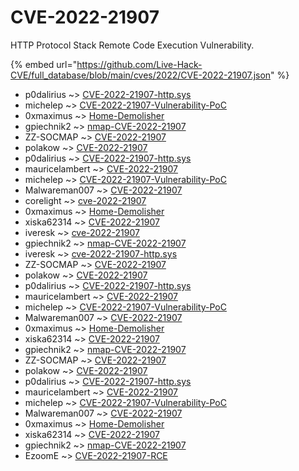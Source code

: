 # CVE-2022-21907

HTTP Protocol Stack Remote Code Execution Vulnerability.

{% embed url="https://github.com/Live-Hack-CVE/full_database/blob/main/cves/2022/CVE-2022-21907.json" %}


* p0dalirius ~> [CVE-2022-21907-http.sys](https://www.alice-snow.ru/2022/database/cve-2022-21907/cve-2022-21907-http.sys-p0dalirius)
* michelep ~> [CVE-2022-21907-Vulnerability-PoC](https://www.alice-snow.ru/2022/database/cve-2022-21907/cve-2022-21907-vulnerability-poc-michelep)
* 0xmaximus ~> [Home-Demolisher](https://www.alice-snow.ru/2022/database/cve-2022-21907/home-demolisher-0xmaximus)
* gpiechnik2 ~> [nmap-CVE-2022-21907](https://www.alice-snow.ru/2022/database/cve-2022-21907/nmap-cve-2022-21907-gpiechnik2)
* ZZ-SOCMAP ~> [CVE-2022-21907](https://www.alice-snow.ru/2022/database/cve-2022-21907/cve-2022-21907-zz-socmap)
* polakow ~> [CVE-2022-21907](https://www.alice-snow.ru/2022/database/cve-2022-21907/cve-2022-21907-polakow)
* p0dalirius ~> [CVE-2022-21907-http.sys](https://www.alice-snow.ru/2022/database/cve-2022-21907/cve-2022-21907-http.sys-p0dalirius)
* mauricelambert ~> [CVE-2022-21907](https://www.alice-snow.ru/2022/database/cve-2022-21907/cve-2022-21907-mauricelambert)
* michelep ~> [CVE-2022-21907-Vulnerability-PoC](https://www.alice-snow.ru/2022/database/cve-2022-21907/cve-2022-21907-vulnerability-poc-michelep)
* Malwareman007 ~> [CVE-2022-21907](https://www.alice-snow.ru/2022/database/cve-2022-21907/cve-2022-21907-malwareman007)
* corelight ~> [cve-2022-21907](https://www.alice-snow.ru/2022/database/cve-2022-21907/cve-2022-21907-corelight)
* 0xmaximus ~> [Home-Demolisher](https://www.alice-snow.ru/2022/database/cve-2022-21907/home-demolisher-0xmaximus)
* xiska62314 ~> [CVE-2022-21907](https://www.alice-snow.ru/2022/database/cve-2022-21907/cve-2022-21907-xiska62314)
* iveresk ~> [cve-2022-21907](https://www.alice-snow.ru/2022/database/cve-2022-21907/cve-2022-21907-iveresk)
* gpiechnik2 ~> [nmap-CVE-2022-21907](https://www.alice-snow.ru/2022/database/cve-2022-21907/nmap-cve-2022-21907-gpiechnik2)
* iveresk ~> [cve-2022-21907-http.sys](https://www.alice-snow.ru/2022/database/cve-2022-21907/cve-2022-21907-http.sys-iveresk)
* ZZ-SOCMAP ~> [CVE-2022-21907](https://www.alice-snow.ru/2022/database/cve-2022-21907/cve-2022-21907-zz-socmap)
* polakow ~> [CVE-2022-21907](https://www.alice-snow.ru/2022/database/cve-2022-21907/cve-2022-21907-polakow)
* p0dalirius ~> [CVE-2022-21907-http.sys](https://www.alice-snow.ru/2022/database/cve-2022-21907/cve-2022-21907-http.sys-p0dalirius)
* mauricelambert ~> [CVE-2022-21907](https://www.alice-snow.ru/2022/database/cve-2022-21907/cve-2022-21907-mauricelambert)
* michelep ~> [CVE-2022-21907-Vulnerability-PoC](https://www.alice-snow.ru/2022/database/cve-2022-21907/cve-2022-21907-vulnerability-poc-michelep)
* Malwareman007 ~> [CVE-2022-21907](https://www.alice-snow.ru/2022/database/cve-2022-21907/cve-2022-21907-malwareman007)
* 0xmaximus ~> [Home-Demolisher](https://www.alice-snow.ru/2022/database/cve-2022-21907/home-demolisher-0xmaximus)
* xiska62314 ~> [CVE-2022-21907](https://www.alice-snow.ru/2022/database/cve-2022-21907/cve-2022-21907-xiska62314)
* gpiechnik2 ~> [nmap-CVE-2022-21907](https://www.alice-snow.ru/2022/database/cve-2022-21907/nmap-cve-2022-21907-gpiechnik2)
* ZZ-SOCMAP ~> [CVE-2022-21907](https://www.alice-snow.ru/2022/database/cve-2022-21907/cve-2022-21907-zz-socmap)
* polakow ~> [CVE-2022-21907](https://www.alice-snow.ru/2022/database/cve-2022-21907/cve-2022-21907-polakow)
* p0dalirius ~> [CVE-2022-21907-http.sys](https://www.alice-snow.ru/2022/database/cve-2022-21907/cve-2022-21907-http.sys-p0dalirius)
* mauricelambert ~> [CVE-2022-21907](https://www.alice-snow.ru/2022/database/cve-2022-21907/cve-2022-21907-mauricelambert)
* michelep ~> [CVE-2022-21907-Vulnerability-PoC](https://www.alice-snow.ru/2022/database/cve-2022-21907/cve-2022-21907-vulnerability-poc-michelep)
* Malwareman007 ~> [CVE-2022-21907](https://www.alice-snow.ru/2022/database/cve-2022-21907/cve-2022-21907-malwareman007)
* 0xmaximus ~> [Home-Demolisher](https://www.alice-snow.ru/2022/database/cve-2022-21907/home-demolisher-0xmaximus)
* xiska62314 ~> [CVE-2022-21907](https://www.alice-snow.ru/2022/database/cve-2022-21907/cve-2022-21907-xiska62314)
* gpiechnik2 ~> [nmap-CVE-2022-21907](https://www.alice-snow.ru/2022/database/cve-2022-21907/nmap-cve-2022-21907-gpiechnik2)
* EzoomE ~> [CVE-2022-21907-RCE](https://www.alice-snow.ru/2022/database/cve-2022-21907/cve-2022-21907-rce-ezoome)